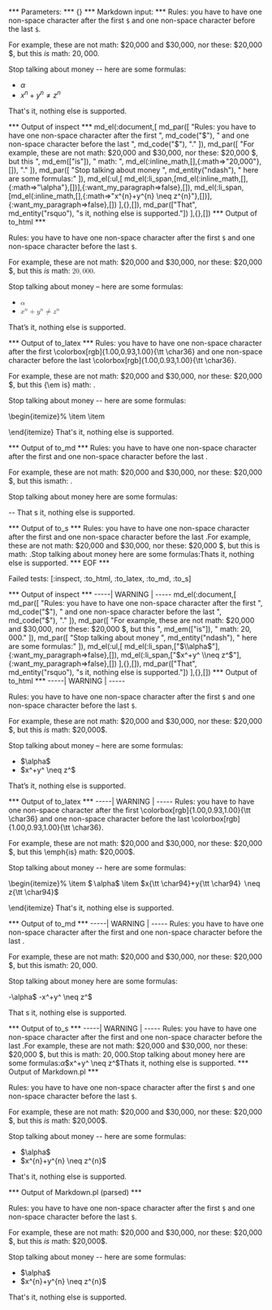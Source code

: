 
*** Parameters: ***
{}
*** Markdown input: ***
Rules: you have to have one non-space character after
the first `$` and one non-space character before the last `$`.

For example, these are not math: $20,000 and $30,000,
nor these: $20,000 $, but this *is* math: $20,000$.

Stop talking about money -- here are some formulas:

*	$\alpha$
*	$x^{n}+y^{n} \neq z^{n}$

That's it, nothing else is supported.

*** Output of inspect ***
md_el(:document,[
	md_par([
		"Rules: you have to have one non-space character after the first ",
		md_code("$"),
		" and one non-space character before the last ",
		md_code("$"),
		"."
	]),
	md_par([
		"For example, these are not math: $20,000 and $30,000, nor these: $20,000 $, but this ",
		md_em(["is"]),
		" math: ",
		md_el(:inline_math,[],{:math=>"20,000"},[]),
		"."
	]),
	md_par([
		"Stop talking about money ",
		md_entity("ndash"),
		" here are some formulas:"
	]),
	md_el(:ul,[
		md_el(:li_span,[md_el(:inline_math,[],{:math=>"\\alpha"},[])],{:want_my_paragraph=>false},[]),
		md_el(:li_span,[md_el(:inline_math,[],{:math=>"x^{n}+y^{n} \\neq z^{n}"},[])],{:want_my_paragraph=>false},[])
	],{},[]),
	md_par(["That", md_entity("rsquo"), "s it, nothing else is supported."])
],{},[])
*** Output of to_html ***

<p>Rules: you have to have one non-space character after the first <code>$</code> and one non-space character before the last <code>$</code>.</p>

<p>For example, these are not math: $20,000 and $30,000, nor these: $20,000 $, but this <em>is</em> math: <math xmlns='http://www.w3.org/1998/Math/MathML'><mn>20</mn><mo>,</mo><mn>000</mn></math>.</p>

<p>Stop talking about money &#8211; here are some formulas:</p>

<ul>
<li><math xmlns='http://www.w3.org/1998/Math/MathML'><mi>&alpha;</mi></math></li>

<li><math xmlns='http://www.w3.org/1998/Math/MathML'><msup><mi>x</mi><mrow><mi>n</mi></mrow></msup><mo>+</mo><msup><mi>y</mi><mrow><mi>n</mi></mrow></msup><mo>&ne;</mo><msup><mi>z</mi><mrow><mi>n</mi></mrow></msup></math></li>
</ul>

<p>That&#8217;s it, nothing else is supported.</p>

*** Output of to_latex ***
Rules: you have to have one non-space character after the first \colorbox[rgb]{1.00,0.93,1.00}{\tt \char36} and one non-space character before the last \colorbox[rgb]{1.00,0.93,1.00}{\tt \char36}.

For example, these are not math: \$20,000 and \$30,000, nor these: \$20,000 \$, but this {\em is} math: .

Stop talking about money -- here are some formulas:

\begin{itemize}%
\item 
\item 

\end{itemize}
That's it, nothing else is supported.


*** Output of to_md ***
Rules: you have to have one non-space
character after the first and one
non-space character before the last .

For example, these are not math:
$20,000 and $30,000, nor these: $20,000
$, but this ismath: .

Stop talking about money here are some
formulas:

--
That s it, nothing else is supported.


*** Output of to_s ***
Rules: you have to have one non-space character after the first  and one non-space character before the last .For example, these are not math: $20,000 and $30,000, nor these: $20,000 $, but this is math: .Stop talking about money  here are some formulas:Thats it, nothing else is supported.
*** EOF ***




Failed tests:   [:inspect, :to_html, :to_latex, :to_md, :to_s] 

*** Output of inspect ***
-----| WARNING | -----
md_el(:document,[
	md_par([
		"Rules: you have to have one non-space character after the first ",
		md_code("$"),
		" and one non-space character before the last ",
		md_code("$"),
		"."
	]),
	md_par([
		"For example, these are not math: $20,000 and $30,000, nor these: $20,000 $, but this ",
		md_em(["is"]),
		" math: $20,000$."
	]),
	md_par([
		"Stop talking about money ",
		md_entity("ndash"),
		" here are some formulas:"
	]),
	md_el(:ul,[
		md_el(:li_span,["$\\alpha$"],{:want_my_paragraph=>false},[]),
		md_el(:li_span,["$x^+y^ \\neq z^$"],{:want_my_paragraph=>false},[])
	],{},[]),
	md_par(["That", md_entity("rsquo"), "s it, nothing else is supported."])
],{},[])
*** Output of to_html ***
-----| WARNING | -----

<p>Rules: you have to have one non-space character after the first <code>$</code> and one non-space character before the last <code>$</code>.</p>

<p>For example, these are not math: $20,000 and $30,000, nor these: $20,000 $, but this <em>is</em> math: $20,000$.</p>

<p>Stop talking about money &#8211; here are some formulas:</p>

<ul>
<li>$\alpha$</li>

<li>$x^+y^ \neq z^$</li>
</ul>

<p>That&#8217;s it, nothing else is supported.</p>

*** Output of to_latex ***
-----| WARNING | -----
Rules: you have to have one non-space character after the first \colorbox[rgb]{1.00,0.93,1.00}{\tt \char36} and one non-space character before the last \colorbox[rgb]{1.00,0.93,1.00}{\tt \char36}.

For example, these are not math: \$20,000 and \$30,000, nor these: \$20,000 \$, but this \emph{is} math: \$20,000\$.

Stop talking about money -- here are some formulas:

\begin{itemize}%
\item \$$\backslash$alpha\$
\item \$x{\tt \char94}+y{\tt \char94} $\backslash$neq z{\tt \char94}\$

\end{itemize}
That's it, nothing else is supported.


*** Output of to_md ***
-----| WARNING | -----
Rules: you have to have one non-space
character after the first and one
non-space character before the last .

For example, these are not math:
$20,000 and $30,000, nor these: $20,000
$, but this ismath: $20,000$.

Stop talking about money here are some
formulas:

-\alpha$
-x^+y^ \neq z^$

That s it, nothing else is supported.


*** Output of to_s ***
-----| WARNING | -----
Rules: you have to have one non-space character after the first  and one non-space character before the last .For example, these are not math: $20,000 and $30,000, nor these: $20,000 $, but this is math: $20,000$.Stop talking about money  here are some formulas:$\alpha$$x^+y^ \neq z^$Thats it, nothing else is supported.
*** Output of Markdown.pl ***
<p>Rules: you have to have one non-space character after
the first <code>$</code> and one non-space character before the last <code>$</code>.</p>

<p>For example, these are not math: $20,000 and $30,000,
nor these: $20,000 $, but this <em>is</em> math: $20,000$.</p>

<p>Stop talking about money -- here are some formulas:</p>

<ul>
<li>$\alpha$</li>
<li>$x^{n}+y^{n} \neq z^{n}$</li>
</ul>

<p>That's it, nothing else is supported.</p>

*** Output of Markdown.pl (parsed) ***
<p>Rules: you have to have one non-space character after
the first <code>$</code
     > and one non-space character before the last <code>$</code
     >.</p
   ><p>For example, these are not math: $20,000 and $30,000,
nor these: $20,000 $, but this <em>is</em
     > math: $20,000$.</p
   ><p>Stop talking about money -- here are some formulas:</p
   ><ul>
<li>$\alpha$</li
     >
<li>$x^{n}+y^{n} \neq z^{n}$</li
     >
</ul
   ><p>That's it, nothing else is supported.</p
 >
